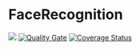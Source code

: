 # FaceRecognition

![](https://travis-ci.org/sapacaFaceRecognition/FaceRecognition.svg?branch=master) [![Quality Gate](http://193.196.7.25/api/badges/gate?key=sapaca)](http://193.196.7.25/overview?id=sapaca) [![Coverage Status](https://coveralls.io/repos/github/sapacaFaceRecognition/FaceRecognition/badge.svg?branch=master)](https://coveralls.io/github/sapacaFaceRecognition/FaceRecognition?branch=master)
